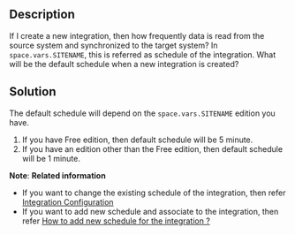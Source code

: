 ## Description

If I create a new integration, then how frequently data is read from the source system and synchronized to the target system? In <code class="expression">space.vars.SITENAME</code>, this is referred as schedule of the integration. What will be the default schedule when a new integration is created?

## Solution

The default schedule will depend on the <code class="expression">space.vars.SITENAME</code> edition you have.

1. If you have Free edition, then default schedule will be 5 minute.  
2. If you have an edition other than the Free edition, then default schedule will be 1 minute.

**Note**: **Related information**  
* If you want to change the existing schedule of the integration, then refer [Integration Configuration](../../../integrate/integration-configuration.md#associate-schedule)  
* If you want to add new schedule and associate to the integration, then refer [How to add new schedule for the integration ?](add-new-schedule-integration.md)

